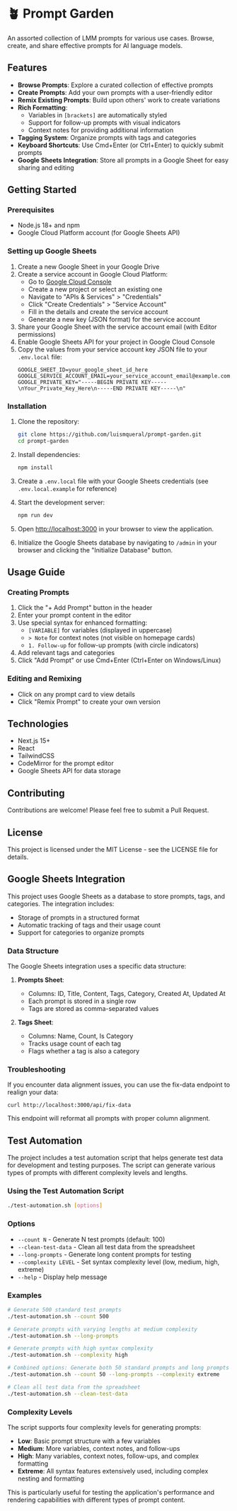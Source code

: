 # 🪴 Prompt Garden

An assorted collection of LMM prompts for various use cases. Browse, create, and share effective prompts for AI language models.

## Features

- **Browse Prompts**: Explore a curated collection of effective prompts
- **Create Prompts**: Add your own prompts with a user-friendly editor
- **Remix Existing Prompts**: Build upon others' work to create variations
- **Rich Formatting**:
  - Variables in `[brackets]` are automatically styled
  - Support for follow-up prompts with visual indicators
  - Context notes for providing additional information
- **Tagging System**: Organize prompts with tags and categories
- **Keyboard Shortcuts**: Use Cmd+Enter (or Ctrl+Enter) to quickly submit prompts
- **Google Sheets Integration**: Store all prompts in a Google Sheet for easy sharing and editing

## Getting Started

### Prerequisites

- Node.js 18+ and npm
- Google Cloud Platform account (for Google Sheets API)

### Setting up Google Sheets

1. Create a new Google Sheet in your Google Drive
2. Create a service account in Google Cloud Platform:
   - Go to [Google Cloud Console](https://console.cloud.google.com/)
   - Create a new project or select an existing one
   - Navigate to "APIs & Services" > "Credentials"
   - Click "Create Credentials" > "Service Account"
   - Fill in the details and create the service account
   - Generate a new key (JSON format) for the service account
3. Share your Google Sheet with the service account email (with Editor permissions)
4. Enable Google Sheets API for your project in Google Cloud Console
5. Copy the values from your service account key JSON file to your `.env.local` file:
   ```
   GOOGLE_SHEET_ID=your_google_sheet_id_here
   GOOGLE_SERVICE_ACCOUNT_EMAIL=your_service_account_email@example.com
   GOOGLE_PRIVATE_KEY="-----BEGIN PRIVATE KEY-----\nYour_Private_Key_Here\n-----END PRIVATE KEY-----\n"
   ```

### Installation

1. Clone the repository:
   ```bash
   git clone https://github.com/luismqueral/prompt-garden.git
   cd prompt-garden
   ```

2. Install dependencies:
   ```bash
   npm install
   ```

3. Create a `.env.local` file with your Google Sheets credentials (see `.env.local.example` for reference)

4. Start the development server:
   ```bash
   npm run dev
   ```

5. Open [http://localhost:3000](http://localhost:3000) in your browser to view the application.

6. Initialize the Google Sheets database by navigating to `/admin` in your browser and clicking the "Initialize Database" button.

## Usage Guide

### Creating Prompts

1. Click the "+ Add Prompt" button in the header
2. Enter your prompt content in the editor
3. Use special syntax for enhanced formatting:
   - `[VARIABLE]` for variables (displayed in uppercase)
   - `> Note` for context notes (not visible on homepage cards)
   - `1. Follow-up` for follow-up prompts (with circle indicators)
4. Add relevant tags and categories
5. Click "Add Prompt" or use Cmd+Enter (Ctrl+Enter on Windows/Linux)

### Editing and Remixing

- Click on any prompt card to view details
- Click "Remix Prompt" to create your own version

## Technologies

- Next.js 15+
- React
- TailwindCSS
- CodeMirror for the prompt editor
- Google Sheets API for data storage

## Contributing

Contributions are welcome! Please feel free to submit a Pull Request.

## License

This project is licensed under the MIT License - see the LICENSE file for details.

## Google Sheets Integration

This project uses Google Sheets as a database to store prompts, tags, and categories. The integration includes:

- Storage of prompts in a structured format
- Automatic tracking of tags and their usage count
- Support for categories to organize prompts

### Data Structure

The Google Sheets integration uses a specific data structure:

1. **Prompts Sheet**:
   - Columns: ID, Title, Content, Tags, Category, Created At, Updated At
   - Each prompt is stored in a single row
   - Tags are stored as comma-separated values

2. **Tags Sheet**:
   - Columns: Name, Count, Is Category
   - Tracks usage count of each tag
   - Flags whether a tag is also a category

### Troubleshooting

If you encounter data alignment issues, you can use the fix-data endpoint to realign your data:
```
curl http://localhost:3000/api/fix-data
```
This endpoint will reformat all prompts with proper column alignment.

## Test Automation

The project includes a test automation script that helps generate test data for development and testing purposes. The script can generate various types of prompts with different complexity levels and lengths.

### Using the Test Automation Script

```bash
./test-automation.sh [options]
```

### Options

- `--count N` - Generate N test prompts (default: 100)
- `--clean-test-data` - Clean all test data from the spreadsheet
- `--long-prompts` - Generate long content prompts for testing
- `--complexity LEVEL` - Set syntax complexity level (low, medium, high, extreme)
- `--help` - Display help message

### Examples

```bash
# Generate 500 standard test prompts
./test-automation.sh --count 500

# Generate prompts with varying lengths at medium complexity
./test-automation.sh --long-prompts

# Generate prompts with high syntax complexity
./test-automation.sh --complexity high

# Combined options: Generate both 50 standard prompts and long prompts with extreme complexity
./test-automation.sh --count 50 --long-prompts --complexity extreme

# Clean all test data from the spreadsheet
./test-automation.sh --clean-test-data
```

### Complexity Levels

The script supports four complexity levels for generating prompts:

- **Low**: Basic prompt structure with a few variables
- **Medium**: More variables, context notes, and follow-ups
- **High**: Many variables, context notes, follow-ups, and complex formatting
- **Extreme**: All syntax features extensively used, including complex nesting and formatting

This is particularly useful for testing the application's performance and rendering capabilities with different types of prompt content.
